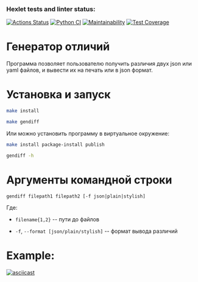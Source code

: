 ### Hexlet tests and linter status:
[![Actions Status](https://github.com/remortalite/python-project-50/actions/workflows/hexlet-check.yml/badge.svg)](https://github.com/remortalite/python-project-50/actions)
[![Python CI](https://github.com/remortalite/python-project-50/actions/workflows/build.yaml/badge.svg)](https://github.com/remortalite/python-project-50/actions/workflows/build.yaml)
[![Maintainability](https://api.codeclimate.com/v1/badges/9322302759fa8fdd9823/maintainability)](https://codeclimate.com/github/remortalite/python-project-50/maintainability)
[![Test Coverage](https://api.codeclimate.com/v1/badges/9322302759fa8fdd9823/test_coverage)](https://codeclimate.com/github/remortalite/python-project-50/test_coverage)


# Генератор отличий

Программа позволяет пользователю получить различия двух json или yaml файлов, и вывести их на печать или в json формат.

# Установка и запуск

```bash
make install

make gendiff
```

Или можно установить программу в виртуальное окружение:

```bash
make install package-install publish

gendiff -h
```

# Аргументы командной строки

`gendiff filepath1 filepath2 [-f json|plain|stylish]`

Где: 
* `filename{1,2}` -- пути до файлов

* `-f`, `--format [json/plain/stylish]` -- формат вывода различий

# Example:

[![asciicast](https://asciinema.org/a/nUm0QAamnNyrRkQCMJHwqLVVO.svg)](https://asciinema.org/a/nUm0QAamnNyrRkQCMJHwqLVVO)
